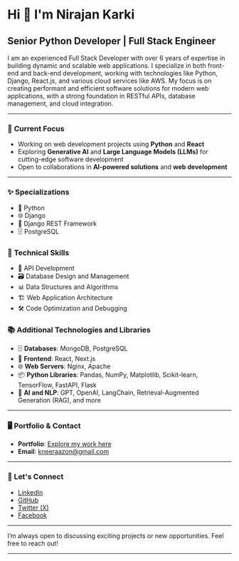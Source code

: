 
# Hi 👋 I'm Nirajan Karki  
**Senior Python Developer | Full Stack Engineer** 
---
I am an experienced Full Stack Developer with over 6 years of expertise in building dynamic and scalable web applications. I specialize in both front-end and back-end development, working with technologies like Python, Django, React.js, and various cloud services like AWS. My focus is on creating performant and efficient software solutions for modern web applications, with a strong foundation in RESTful APIs, database management, and cloud integration.

---

### 🚀 **Current Focus**

- Working on web development projects using **Python** and **React**
- Exploring **Generative AI** and **Large Language Models (LLMs)** for cutting-edge software development
- Open to collaborations in **AI-powered solutions** and **web development**

---

### ✨ **Specializations**

- 🐍 Python  
- 🌐 Django  
- 🚀 Django REST Framework  
- 🗄️ PostgreSQL  

### 🔧 **Technical Skills**

- 🔗 API Development  
- 🗃️ Database Design and Management  
- 📊 Data Structures and Algorithms  
- 🏗️ Web Application Architecture  
- 🛠️ Code Optimization and Debugging  

### 📚 **Additional Technologies and Libraries**

- 🗄️ **Databases**: MongoDB, PostgreSQL  
- 🎨 **Frontend**: React, Next.js  
- 🌐 **Web Servers**: Nginx, Apache  
- 📦 **Python Libraries**: Pandas, NumPy, Matplotlib, Scikit-learn, TensorFlow, FastAPI, Flask  
- 🤖 **AI and NLP**: GPT, OpenAI, LangChain, Retrieval-Augmented Generation (RAG), and more  

---

### 🖥 **Portfolio & Contact**

- **Portfolio**: [Explore my work here](http://kneeraazon.mom)
- **Email**: [kneeraazon@gmail.com](mailto:kneeraazon@gmail.com)

---

### 🤝 **Let's Connect**

- [LinkedIn](https://www.linkedin.com/in/kneeraazon)  
- [GitHub](https://github.com/kneeraazon404)  
- [Twitter (X)](https://www.x.com/kneeraazon)  
- [Facebook](https://www.facebook.com/kneeraazon)

---

I’m always open to discussing exciting projects or new opportunities. Feel free to reach out!

---

